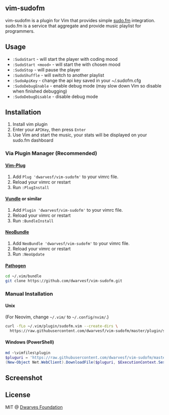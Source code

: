 ## vim-sudofm

vim-sudofm is a plugin for Vim that provides simple [sudo.fm](https://sudo.fm) integration. sudo.fm is a service that aggregate and provide music playlist for programmers.

## Usage

- `:SudoStart` - will start the player with coding mood
- `:SudoStart <mood>` - will start the with chosen mood
- `:SudoStop` - will pause the player
- `:SudoShuffle` - will switch to another playlist
- `:SudoApiKey` - change the api key saved in your ~/.sudofm.cfg
- `:SudoDebugEnable` - enable debug mode (may slow down Vim so disable when finished debugging)
- `:SudoDebugDisable` - disable debug mode

## Installation

1. Install vim plugin
2. Enter your `APIKey`, then press `Enter`
3. Use Vim and start the music, your stats will be displayed on your sudo.fm dashboard

### Via Plugin Manager (Recommended)

#### [Vim-Plug](https://github.com/junegunn/vim-plug)

1. Add `Plug 'dwarvesf/vim-sudofm'` to your vimrc file.
2. Reload your vimrc or restart
3. Run `:PlugInstall`

#### [Vundle](https://github.com/VundleVim/Vundle.vim) or similar

1. Add `Plugin 'dwarvesf/vim-sudofm'` to your vimrc file.
2. Reload your vimrc or restart
3. Run `:BundleInstall`

#### [NeoBundle](https://github.com/Shougo/neobundle.vim)

1. Add `NeoBundle 'dwarvesf/vim-sudofm'` to your vimrc file.
2. Reload your vimrc or restart
3. Run `:NeoUpdate`

#### [Pathogen](https://github.com/tpope/vim-pathogen)

```sh
cd ~/.vim/bundle
git clone https://github.com/dwarvesf/vim-sudofm.git
```

### Manual Installation

#### Unix

(For Neovim, change `~/.vim/` to `~/.config/nvim/`.)

```sh
curl -fLo ~/.vim/plugin/sudofm.vim --create-dirs \
  https://raw.githubusercontent.com/dwarvesf/vim-sudofm/master/plugin/sudofm.vim
```

#### Windows (PowerShell)

```powershell
md ~\vimfiles\plugin
$pluguri = 'https://raw.githubusercontent.com/dwarvesf/vim-sudofm/master/plugin/sudofm.vim'
(New-Object Net.WebClient).DownloadFile($pluguri, $ExecutionContext.SessionState.Path.GetUnresolvedProviderPathFromPSPath("~\vimfiles\plugin\sudofm.vim"))
```

## Screenshot

## License

MIT @ [Dwarves Foundation](https://dwarves.foundation)
